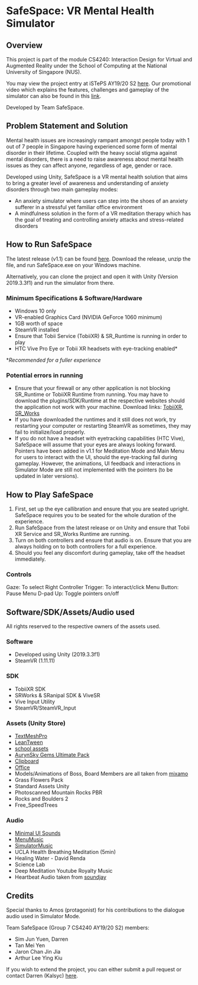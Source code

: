 # SafeSpace: VR Mental Health Simulator

## Overview
This project is part of the module CS4240: Interaction Design for Virtual and Augmented Reality under the School of Computing at the National University of Singapore (NUS).

You may view the project entry at iSTePS AY19/20 S2 [here](https://isteps.comp.nus.edu.sg/event/cs4240/module/AY2019-20+Semester_2+Task_1/project/7).
Our promotional video which explains the features, challenges and gameplay of the simulator can also be found in this [link](https://www.youtube.com/watch?v=DXkq3lLcZkI&feature=youtu.be).

Developed by Team SafeSpace.

## Problem Statement and Solution

Mental health issues are increasingly rampant amongst people today with 1 out of 7 people in Singapore having experienced some form of mental disorder in their lifetime. Coupled with the heavy social stigma against mental disorders, there is a need to raise awareness about mental health issues as they can affect anyone, regardless of age, gender or race.

Developed using Unity, SafeSpace is a VR mental health solution that aims to bring a greater level of awareness and understanding of anxiety disorders through two main gameplay modes:
- An anxiety simulator where users can step into the shoes of an anxiety sufferer in a stressful yet familiar office environment
- A mindfulness solution in the form of a VR meditation therapy which has the goal of treating and controlling anxiety attacks and stress-related disorders

## How to Run SafeSpace
The latest release (v1.1) can be found [here](https://github.com/Kalsyc/SafeSpace/releases). Download the release, unzip the file, and run SafeSpace.exe on your Windows machine.

Alternatively, you can clone the project and open it with Unity (Version 2019.3.3f1) and run the simulator from there.

### Minimum Specifications & Software/Hardware
- Windows 10 only
- VR-enabled Graphics Card (NVIDIA GeForce 1060 minimum)
- 1GB worth of space
- SteamVR installed
- Ensure that Tobii Service (TobiiXR) & SR_Runtime is running in order to play
- HTC Vive Pro Eye or Tobii XR headsets with eye-tracking enabled*

**Recommended for a fuller experience*

### Potential errors in running
- Ensure that your firewall or any other application is not blocking SR_Runtime or TobiiXR Runtime from running. You may have to download the plugins/SDK/Runtime at the respective websites should the application not work with your machine.
Download links: [TobiiXR](https://vr.tobii.com/sdk/downloads/), [SR_Works](https://developer.vive.com/resources/knowledgebase/vive-sranipal-sdk/)
- If you have downloaded the runtimes and it still does not work, try restarting your computer or restarting SteamVR as sometimes, they may fail to initialize/load properly.
- If you do not have a headset with eyetracking capabilities (HTC Vive), SafeSpace will assume that your eyes are always looking forward. Pointers have been added in v1.1 for Meditation Mode and Main Menu for users to interact with the UI, should the eye-tracking fail during gameplay. However, the animations, UI feedback and interactions in Simulator Mode are still not implemented with the pointers (to be updated in later versions).

## How to Play SafeSpace
1. First, set up the eye callibration and ensure that you are seated upright. SafeSpace requires you to be seated for the whole duration of the experience.
2. Run SafeSpace from the latest release or on Unity and ensure that Tobii XR Service and SR_Works Runtime are running.
3. Turn on both controllers and ensure that audio is on. Ensure that you are always holding on to both controllers for a full experience.
4. Should you feel any discomfort during gameplay, take off the headset immediately.

### Controls
Gaze: To select
Right Controller Trigger: To interact/click
Menu Button: Pause Menu
D-pad Up: Toggle pointers on/off

## Software/SDK/Assets/Audio used

All rights reserved to the respective owners of the assets used.

### Software
- Developed using Unity (2019.3.3f1)
- SteamVR (1.11.11)

### SDK
- TobiiXR SDK
- SRWorks & SRanipal SDK & ViveSR
- Vive Input Utility
- SteamVR/SteamVR_Input

### Assets (Unity Store)
- [TextMeshPro](https://docs.unity3d.com/Packages/com.unity.textmeshpro@2.1/manual/index.html)
- [LeanTween](https://assetstore.unity.com/packages/tools/animation/leantween-3595)
- [school assets](https://assetstore.unity.com/packages/3d/environments/school-assets-146253)
- [AurynSky Gems Ultimate Pack](https://assetstore.unity.com/packages/3d/props/simple-gems-ultimate-animated-customizable-pack-73764)
- [Clipboard](https://assetstore.unity.com/packages/3d/props/clipboard-137662)
- [Office](https://clara.io/view/8e3f1876-c643-4b40-aef9-0d9693c507b6)
- Models/Animations of Boss, Board Members are all taken from [mixamo](https://www.mixamo.com/#/?page=2&type=Character)
- Grass Flowers Pack
- Standard Assets Unity
- Photoscanned Mountain Rocks PBR
- Rocks and Boulders 2
- Free_SpeedTrees

### Audio
- [Minimal UI Sounds](https://assetstore.unity.com/packages/audio/sound-fx/minimal-ui-sounds-78266)
- [MenuMusic](https://freemusicarchive.org/genre/Ambient#)
- [SimulatorMusic](https://www.youtube.com/watch?v=m_xf-5ViDuU&feature=emb_logo)
- UCLA Health Breathing Meditation (5min)
- Healing Water - David Renda
- Science Lab
- Deep Meditation Youtube Royalty Music
- Heartbeat Audio taken from [soundjay](https://www.soundjay.com/heartbeat-sound-effect.html)

## Credits

Special thanks to Amos (protagonist) for his contributions to the dialogue audio used in Simulator Mode.

Team SafeSpace (Group 7 CS4240 AY19/20 S2) members:
- Sim Jun Yuen, Darren
- Tan Mei Yen
- Jaron Chan Jin Jia
- Arthur Lee Ying Kiu

If you wish to extend the project, you can either submit a pull request or contact Darren (Kalsyc) [here](https://www.linkedin.com/in/kalsyc/).
